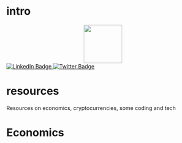 # intro
<div id="header" align="center">
  <img src="https://media.giphy.com/media/bIXLCr8Rcr0RPC9JYm/giphy.gif" width="100"/>
</div>
<div id="badges">
  <a href="https://www.linkedin.com/in/orhon/">
    <img src="https://img.shields.io/badge/LinkedIn-blue?style=for-the-badge&logo=linkedin&logoColor=white" alt="LinkedIn Badge"/>
  </a>
  <a href="https://twitter.com/orhoncand">
    <img src="https://img.shields.io/badge/Twitter-blue?style=for-the-badge&logo=twitter&logoColor=white" alt="Twitter Badge"/>
  </a>
</div>



# resources
Resources on economics, cryptocurrencies, some coding and tech

<h1> Economics </h1>
